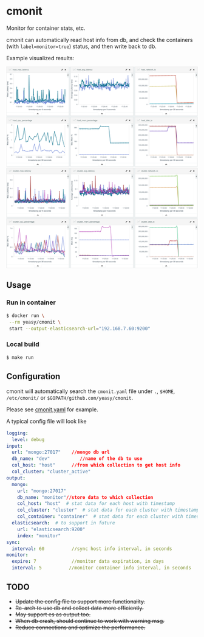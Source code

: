 cmonit
===

Monitor for container stats, etc.

cmonit can automatically read host info from db, and check the containers (with `label=monitor=true`) status, and then write back to db.

Example visualized results:

![](_img/host.png)
![](_img/cluster.png)

## Usage

### Run in container
```sh
$ docker run \
 --rm yeasy/cmonit \
 start --output-elasticsearch-url="192.168.7.60:9200"
```

### Local build
```sh
$ make run
```
## Configuration
cmonit will automatically search the `cmonit.yaml` file under `.`, `$HOME`, `/etc/cmonit/` or `$GOPATH/github.com/yeasy/cmonit`.

Please see [cmonit.yaml](cmonit.yaml) for example.

A typical config file will look like
```yaml
logging:
  level: debug
input:
  url: "mongo:27017"    //mongo db url
  db_name: "dev"           //name of the db to use
  col_host: "host"      //from which collection to get host info
  col_cluster: "cluster_active"
output:
  mongo:
    url: "mongo:27017"
    db_name: "monitor"//store data to which collection
    col_host: "host"  # stat data for each host with timestamp
    col_cluster: "cluster"  # stat data for each cluster with timestamp
    col_container: "container"  # stat data for each cluster with timestamp
  elasticsearch:  # to support in future
    url: "elasticsearch:9200"
    index: "monitor"
sync:
  interval: 60          //sync host info interval, in seconds
monitor:
  expire: 7             //monitor data expiration, in days
  interval: 5          //monitor container info interval, in seconds
```


## TODO
* ~~Update the config file to support more functionality.~~
* ~~Re-arch to use db and collect data more efficiently.~~
* ~~May support es as output too.~~
* ~~When db crash, should continue to work with warning msg.~~
* ~~Reduce connections and optimize the performance.~~
